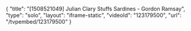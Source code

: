 {
    "title": "[1508521049] Julian Clary Stuffs Sardines - Gordon Ramsay",
    "type": "solo",
    "layout": "iframe-static",
    "videoId": "123179500",
    "url": "\/tvpembed\/123179500"
}